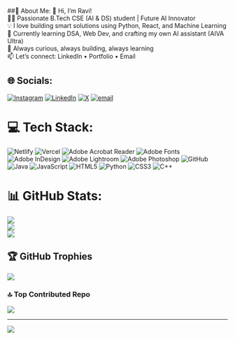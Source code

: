 ##💫 About Me:
     🚀 Hi, I’m Ravi!<br>👨‍💻 Passionate B.Tech CSE (AI & DS) student | Future AI Innovator<br>💡 I love building smart solutions using Python, React, and Machine Learning<br>🔧 Currently learning DSA, Web Dev, and crafting my own AI assistant (AIVA Ultra)<br>🌱 Always curious, always building, always learning<br>📫 Let’s connect: LinkedIn • Portfolio • Email<br>


## 🌐 Socials:
[![Instagram](https://img.shields.io/badge/Instagram-%23E4405F.svg?logo=Instagram&logoColor=white)](https://instagram.com/https://www.instagram.com/i_am_ravi.07?igsh=MWp0MnQ5b29xZmVmcg==) [![LinkedIn](https://img.shields.io/badge/LinkedIn-%230077B5.svg?logo=linkedin&logoColor=white)](https://linkedin.com/in/https://www.linkedin.com/in/ravi-vishwakarma67) [![X](https://img.shields.io/badge/X-black.svg?logo=X&logoColor=white)](https://x.com/https://x.com/I_am_ravi09?t=53lJAgWP-FfcJw2q2qRE0g&s=09) [![email](https://img.shields.io/badge/Email-D14836?logo=gmail&logoColor=white)](mailto:ravivish517@gmail.com) 

# 💻 Tech Stack:
![Netlify](https://img.shields.io/badge/netlify-%23000000.svg?style=flat&logo=netlify&logoColor=#00C7B7) ![Vercel](https://img.shields.io/badge/vercel-%23000000.svg?style=flat&logo=vercel&logoColor=white) ![Adobe Acrobat Reader](https://img.shields.io/badge/Adobe%20Acrobat%20Reader-EC1C24.svg?style=flat&logo=Adobe%20Acrobat%20Reader&logoColor=white) ![Adobe Fonts](https://img.shields.io/badge/Adobe%20Fonts-000B1D.svg?style=flat&logo=Adobe%20Fonts&logoColor=white) ![Adobe InDesign](https://img.shields.io/badge/Adobe%20InDesign-49021F?style=flat&logo=adobeindesign&logoColor=FF3366) ![Adobe Lightroom](https://img.shields.io/badge/Adobe%20Lightroom-31A8FF.svg?style=flat&logo=Adobe%20Lightroom&logoColor=white) ![Adobe Photoshop](https://img.shields.io/badge/adobe%20photoshop-%2331A8FF.svg?style=flat&logo=adobe%20photoshop&logoColor=white) ![GitHub](https://img.shields.io/badge/github-%23121011.svg?style=flat&logo=github&logoColor=white) ![Java](https://img.shields.io/badge/java-%23ED8B00.svg?style=flat&logo=openjdk&logoColor=white) ![JavaScript](https://img.shields.io/badge/javascript-%23323330.svg?style=flat&logo=javascript&logoColor=%23F7DF1E) ![HTML5](https://img.shields.io/badge/html5-%23E34F26.svg?style=flat&logo=html5&logoColor=white) ![Python](https://img.shields.io/badge/python-3670A0?style=flat&logo=python&logoColor=ffdd54) ![CSS3](https://img.shields.io/badge/css3-%231572B6.svg?style=flat&logo=css3&logoColor=white) ![C++](https://img.shields.io/badge/c++-%2300599C.svg?style=flat&logo=c%2B%2B&logoColor=white)
# 📊 GitHub Stats:
![](https://github-readme-stats.vercel.app/api?username=ravikumar-3481&theme=dark&hide_border=false&include_all_commits=false&count_private=false)<br/>
![](https://nirzak-streak-stats.vercel.app/?user=ravikumar-3481&theme=dark&hide_border=false)<br/>
![](https://github-readme-stats.vercel.app/api/top-langs/?username=ravikumar-3481&theme=dark&hide_border=false&include_all_commits=false&count_private=false&layout=compact)

## 🏆 GitHub Trophies
![](https://github-profile-trophy.vercel.app/?username=ravikumar-3481&theme=radical&no-frame=true&no-bg=true&margin-w=4)

### 🔝 Top Contributed Repo
![](https://github-contributor-stats.vercel.app/api?username=ravikumar-3481&limit=5&theme=dark&combine_all_yearly_contributions=true)

---
[![](https://visitcount.itsvg.in/api?id=ravikumar-3481&icon=0&color=0)](https://visitcount.itsvg.in)

<!-- Proudly created with GPRM ( https://gprm.itsvg.in ) -->
